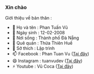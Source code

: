### Xin chào 

Giới thiệu về bản thân :

- 🔭 Họ và tên : Phan Tuấn Vũ
- 🌱 Ngày sinh : 12-02-2008
- 👯 Nơi sống : Thành phố Đà Nẵng
- 🤔 Quê quán : Thừa Thiên Huế
- 💬 Sở thích : Lập trình
- 📫 Facebook : Phan Tuan Vu (<a href="https://facebook.com/tuanvudev/">Tại đây</a>)
- 😄 Instagram : tuanvudev (<a href="https://instagram.com/tuanvudev/">Tại đây</a>)
- ⚡ Youtube : Vũ Coca (<a href="https://www.youtube.com/channel/UCqP8WJd0EeGS_YAwne_DDqA">Tại đây</a>)
